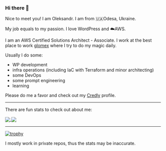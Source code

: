 ### Hi there 👋

Nice to meet you! I am Oleksandr. I am from 🇺🇦Odesa, Ukraine.

My job equals to my passion. I love WordPress and ☁️AWS.

I am an AWS Certified Solutions Architect - Associate. I work at the best place to work [glomex](https://www.glomex.com) where I try to do my magic daily.

Usually I do some: 

- WP development
- infra operations (including IaC with Terraform and minor architecting)
- some DevOps
- some prompt engineering
- learning

Please do me a favor and check out my [Credly](https://www.credly.com/users/oleksandr-yarosh.a5a4f074/badges) profile.

---

There are fun stats to check out about me:

<a href="https://github.com/unnamedfeeling">
  <img align="center" src="https://github-readme-stats.vercel.app/api?username=unnamedfeeling&count_private=true&include_all_commits=true&show_icons=true&theme=github_dark" />
</a>
<a href="https://github.com/unnamedfeeling">
  <img align="center" src="https://github-readme-stats.vercel.app/api/top-langs?username=unnamedfeeling&langs_count=10&layout=compact&exclude_repo=wordpress&theme=github_dark&count_private=true" />
</a>

---

[![trophy](https://github-profile-trophy.vercel.app/?username=unnamedfeeling&row=2&column=5&theme=gruvbox&rank=-U)](https://github.com/ryo-ma/github-profile-trophy)

I mostly work in private repos, thus the stats may be inaccurate.

<!--
**unnamedfeeling/unnamedfeeling** is a ✨ _special_ ✨ repository because its `README.md` (this file) appears on your GitHub profile.

Here are some ideas to get you started:

- 🔭 I’m currently working on ...
- 🌱 I’m currently learning ...
- 👯 I’m looking to collaborate on ...
- 🤔 I’m looking for help with ...
- 💬 Ask me about ...
- 📫 How to reach me: ...
- 😄 Pronouns: ...
- ⚡ Fun fact: ...
-->
